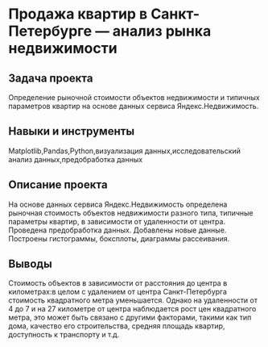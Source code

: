 # Продажа квартир в Санкт-Петербурге — анализ рынка недвижимости

## Задача проекта

Определение рыночной стоимости объектов недвижимости и типичных параметров квартир на основе данных сервиса Яндекс.Недвижимость.

## Навыки и инструменты

Matplotlib,Pandas,Python,визуализация данных,исследовательский анализ данных,предобработка данных

## Описание проекта

На основе данных сервиса Яндекс.Недвижимость определена рыночная стоимость объектов недвижимости разного типа, типичные параметры квартир, в зависимости от удаленности от центра. Проведена предобработка данных. Добавлены новые данные.
Построены гистограммы, боксплоты, диаграммы рассеивания.

## Выводы

Стоимость объектов в зависимости от расстояния до центра в километрах:в целом с удалением от центра Санкт-Петербурга стоимость квадратного метра уменьшается. Однако на удаленности от 4 до 7 и на 27 километре от центра наблюдается рост цен квадратного метра, это может быть связано с другими факторами, такими как тип дома, качество его строительства, средняя площадь квартир, доступность к транспорту и т.д.
